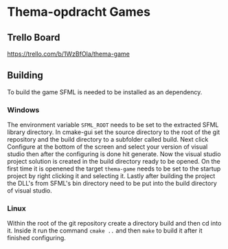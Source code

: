# Thema-opdracht Games
## Trello Board
https://trello.com/b/1WzBfOIa/thema-game

## Building
To build the game SFML is needed to be installed as an dependency.

### Windows
The environment variable ```SFML_ROOT``` needs to be set to the extracted SFML
library directory. In cmake-gui set the source directory to the root of the git
repository and the build directory to a subfolder called build. Next click
Configure at the bottom of the screen and select your version of visual studio
then after the configuring is done hit generate. Now the visual studio project
solution is created in the build directory ready to be opened. On the first time
it is openened the target ```thema-game``` needs to be set to the startup
project by right clicking it and selecting it. Lastly after building the project
the DLL's from SFML's bin directory need to be put into the build directory of
visual studio.

### Linux
Within the root of the git repository create a directory build and then cd into
it. Inside it run the command ```cmake ..``` and then ```make``` to build it
after it finished configuring.